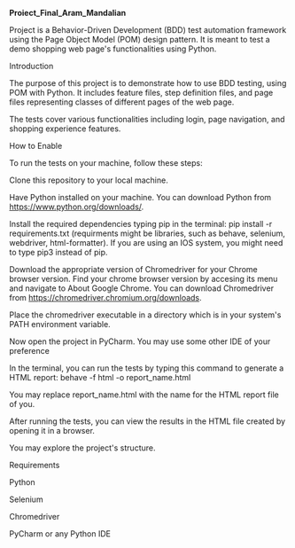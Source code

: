 
**Proiect_Final_Aram_Mandalian**


Project is a Behavior-Driven Development (BDD) test automation framework using the Page Object Model (POM) design pattern. 
It is meant to test a demo shopping web page's functionalities using Python.

Introduction

The purpose of this project is to demonstrate how to use BDD testing, using POM with Python. 
It includes feature files, step definition files, and page files representing classes of different pages of the web page.

The tests cover various functionalities including login, page navigation, and shopping experience features.

How to Enable

To run the tests on your machine, follow these steps:

Clone this repository to your local machine.

Have Python installed on your machine. You can download Python from https://www.python.org/downloads/.

Install the required dependencies typing pip in the terminal: pip install -r requirements.txt (requirments might be libraries, such as behave, selenium, webdriver, html-formatter).
If you are using an IOS system, you might need to type pip3 instead of pip.

Download the appropriate version of Chromedriver for your Chrome browser version. 
Find your chrome browser version by accesing its menu and navigate to About Google Chrome.
You can download Chromedriver from https://chromedriver.chromium.org/downloads.

Place the chromedriver executable in a directory which is in your system's PATH environment variable.

Now open the project in PyCharm.
You may use some other IDE of your preference

In the terminal, you can run the tests by typing this command to generate a HTML report: behave -f html -o report_name.html

You may replace report_name.html with the name for the HTML report file of you.

After running the tests, you can view the results in the HTML file created by opening it in a browser.

You may explore the project's structure.

Requirements

Python

Selenium

Chromedriver

PyCharm or any Python IDE
